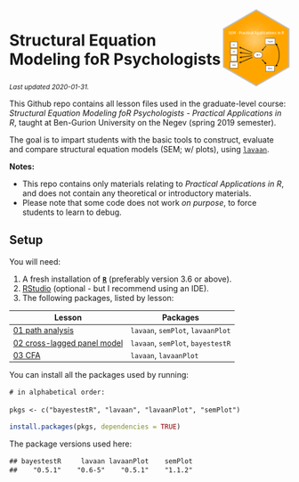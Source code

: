 
<img src='logo/BGUHex.png' align="right" height="139" />

# Structural Equation Modeling foR Psychologists

<sub>*Last updated 2020-01-31.*</sub>

This Github repo contains all lesson files used in the graduate-level
course: *Structural Equation Modeling foR Psychologists - Practical
Applications in R*, taught at Ben-Gurion University on the Negev (spring
2019 semester).

The goal is to impart students with the basic tools to construct,
evaluate and compare structural equation models (SEM; w/ plots), using
[`lavaan`](http://lavaan.ugent.be/).

**Notes:**

  - This repo contains only materials relating to *Practical
    Applications in R*, and does not contain any theoretical or
    introductory materials.  
  - Please note that some code does not work *on purpose*, to force
    students to learn to debug.

## Setup

You will need:

1.  A fresh installation of [**`R`**](https://cran.r-project.org/)
    (preferably version 3.6 or above).
2.  [RStudio](https://www.rstudio.com/products/rstudio/download/)
    (optional - but I recommend using an IDE).
3.  The following packages, listed by lesson:

| Lesson                                                            | Packages                          |
| ----------------------------------------------------------------- | --------------------------------- |
| [01 path analysis](/01%20path%20analysis)                         | `lavaan`, `semPlot`, `lavaanPlot` |
| [02 cross-lagged panel model](/02%20cross-lagged%20panel%20model) | `lavaan`, `semPlot`, `bayestestR` |
| [03 CFA](/03%20CFA)                                               | `lavaan`, `lavaanPlot`            |

You can install all the packages used by running:

    # in alphabetical order:

    pkgs <- c("bayestestR", "lavaan", "lavaanPlot", "semPlot")

``` r
install.packages(pkgs, dependencies = TRUE)
```

The package versions used here:

    ## bayestestR     lavaan lavaanPlot    semPlot 
    ##    "0.5.1"    "0.6-5"    "0.5.1"    "1.1.2"
